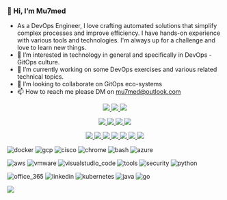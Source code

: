 


### 👋 Hi, I’m Mu7med 
- As a DevOps Engineer, I love crafting automated solutions that simplify complex processes and improve efficiency. I have hands-on experience with various tools and technologies. I'm always up for a challenge and love to learn new things.
- 👀 I’m interested in technology in general and specifically in DevOps - GitOps culture.
- 🌱 I’m currently working on some DevOps exercises and various related technical topics.
- 💞️ I’m looking to collaborate on GitOps eco-systems 
- 📫 How to reach me please DM on mu7med@outlook.com





<p align="center">
  <a aria-label="Chat on WhatsApp" href="https://wa.me/971589163771">
    <img src=https://img.shields.io/badge/WhatsApp-25D366?style=for-the-badge&logo=whatsapp&logoColor=white>
  </a>
  <a href="https://mu7medcom.slack.com/team/U06EHNQSD0C">
    <img src=https://img.shields.io/badge/Slack-4A154B?style=for-the-badge&logo=slack&logoColor=white>
  </a>
  <a href="#">
    <img src=https://img.shields.io/badge/Zoom-2D8CFF?style=for-the-badge&logo=zoom&logoColor=white)>
  </a>
</p>

<p align="center">
  <a href="#">
    <img src=https://img.shields.io/badge/Linux-FCC624?style=for-the-badge&logo=linux&logoColor=black>
  </a>
  <a href="#">
    <img src=https://img.shields.io/badge/Windows-0078D6?style=for-the-badge&logo=windows&logoColor=white>
  </a>
  <a href="#">
    <img src=https://img.shields.io/badge/WSL-0a97f5?style=for-the-badge&logo=linux&logoColor=white>
  </a>
  <a href="#">
    <img src=https://img.shields.io/badge/Oracle-F80000?style=for-the-badge&logo=oracle&logoColor=black>
  </a>
</p>
<p align="center">
  <a href="#">
    <img src=https://img.shields.io/badge/Prometheus-E6522C?style=for-the-badge&logo=Prometheus&logoColor=white>
  </a>
  <a href="#">
    <img src=https://img.shields.io/badge/terraform-%235835CC.svg?style=for-the-badge&logo=terraform&logoColor=white>
  </a>
  <a href="#">
    <img src=	https://img.shields.io/badge/Jenkins-D24939?style=for-the-badge&logo=Jenkins&logoColor=white>
  </a>
  <a href="#">
    <img src=https://img.shields.io/badge/Prometheus-E6522C?style=for-the-badge&logo=Prometheus&logoColor=white>
  </a>
  <a href="#">
    <img src=https://img.shields.io/badge/GitHub%20Actions-2088FF.svg?style=for-the-badge&logo=GitHub-Actions&logoColor=white>
  </a>
  <a href="#">
    <img src=https://img.shields.io/badge/Notion-%23000000.svg?style=for-the-badge&logo=notion&logoColor=white>
  </a>
  <a href="#">
    <img src=https://img.shields.io/badge/ansible-%231A1918.svg?style=for-the-badge&logo=ansible&logoColor=white>
  </a>
</p>

<p align="center">

  ![docker](https://github.com/mu7med/mu7med/assets/20521095/6e2f624d-9912-4343-b5b2-9f9c3dfb7be6)
  ![gcp](https://github.com/mu7med/mu7med/assets/20521095/447b8811-1588-4a3c-9502-67f413930dcc)
  ![cisco](https://github.com/mu7med/mu7med/assets/20521095/dc06922f-bc7c-472f-a7f4-2469182b2639)
  ![chrome](https://github.com/mu7med/mu7med/assets/20521095/098c70b6-5824-41c0-aea6-68050dd7be8c)
  ![bash](https://github.com/mu7med/mu7med/assets/20521095/671bd737-d1ac-463d-a54f-56686f82cf42)
  ![azure](https://github.com/mu7med/mu7med/assets/20521095/789d0d75-cb48-4eff-9096-e62e0349041b)

</p>

<p align="center">
  
  ![aws](https://github.com/mu7med/mu7med/assets/20521095/4f49dd4c-983f-406d-a946-8a8cfdaf402b)
  ![vmware](https://github.com/mu7med/mu7med/assets/20521095/dff48194-38c8-42dc-b88a-33941eeb47e2)
  ![visualstudio_code](https://github.com/mu7med/mu7med/assets/20521095/eb4b4488-9442-4382-a093-65fd15edde54)
  ![tools](https://github.com/mu7med/mu7med/assets/20521095/9bc97c6a-4f4e-4813-8f82-1882bd711edb)
  ![security](https://github.com/mu7med/mu7med/assets/20521095/0a2c0cae-cf15-43ba-9db8-b80aae492a83)
  ![python](https://github.com/mu7med/mu7med/assets/20521095/215c2294-c862-43f0-8c57-4617f2dad223)

</p>

<p align="center">
  
  ![office_365](https://github.com/mu7med/mu7med/assets/20521095/4b9f9e6e-d892-4c08-a86c-4d11de8e18ae)
  ![linkedin](https://github.com/mu7med/mu7med/assets/20521095/43de4637-a04e-45a5-bbad-a777703e005b)
  ![kubernetes](https://github.com/mu7med/mu7med/assets/20521095/b1ba5a8b-f175-43c6-b049-5538342af124)
  ![java](https://github.com/mu7med/mu7med/assets/20521095/491ddb5a-6cf3-46b7-adf5-069f346e42fd)
  ![go](https://github.com/mu7med/mu7med/assets/20521095/09a06a53-b4b7-4de5-a767-4e4e24f64dec)
  
</p>

<img src=https://img.shields.io/badge/Made%20with-Markdown-1f425f.svg>

<!--START_SECTION:badges-->
<!--END_SECTION:badges-->

<!-- <img src=https://img.shields.io/website-up-down-green-red/http/monip.org.svg> website:http://monip.org -->
<!---
Mu7med/Mu7med is a ✨ special ✨ repository because its `README.md` (this file) appears on your GitHub profile.
You can click the Preview link to take a look at your changes.
--->

